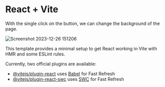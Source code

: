 # React + Vite


With the single click on the button, we can change the background of the page.



![Screenshot 2023-12-26 151206](https://github.com/shubhamrpgupta/backgroundchanger/assets/144988807/7133f235-3df7-4c4f-8158-e66f43dde838)


This template provides a minimal setup to get React working in Vite with HMR and some ESLint rules.

Currently, two official plugins are available:

- [@vitejs/plugin-react](https://github.com/vitejs/vite-plugin-react/blob/main/packages/plugin-react/README.md) uses [Babel](https://babeljs.io/) for Fast Refresh
- [@vitejs/plugin-react-swc](https://github.com/vitejs/vite-plugin-react-swc) uses [SWC](https://swc.rs/) for Fast Refresh
